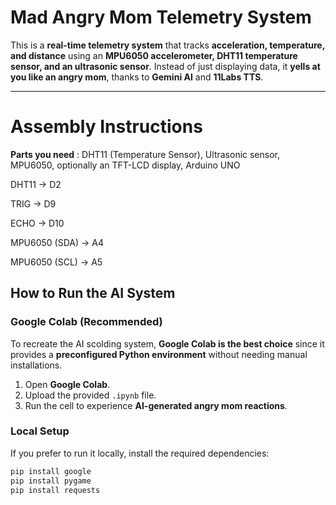 # **Mad Angry Mom Telemetry System**

This is a **real-time telemetry system** that tracks **acceleration, temperature, and distance** using an **MPU6050 accelerometer, DHT11 temperature sensor, and an ultrasonic sensor**. Instead of just displaying data, it **yells at you like an angry mom**, thanks to **Gemini AI** and **11Labs TTS**.

---
# **Assembly Instructions**

**Parts you need** : DHT11 (Temperature Sensor), Ultrasonic sensor, MPU6050, optionally an TFT-LCD display, Arduino UNO

DHT11 -> D2

TRIG -> D9

ECHO -> D10

MPU6050 (SDA) -> A4

MPU6050 (SCL) -> A5

## **How to Run the AI System**

### **Google Colab (Recommended)**
To recreate the AI scolding system, **Google Colab is the best choice** since it provides a **preconfigured Python environment** without needing manual installations.

1. Open **Google Colab**.
2. Upload the provided `.ipynb` file.
3. Run the cell to experience **AI-generated angry mom reactions**.

### **Local Setup**
If you prefer to run it locally, install the required dependencies:

```bash
pip install google
pip install pygame
pip install requests
